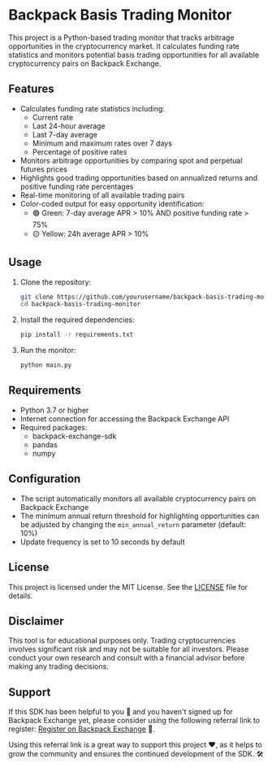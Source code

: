 # Backpack Basis Trading Monitor

This project is a Python-based trading monitor that tracks arbitrage opportunities in the cryptocurrency market. It calculates funding rate statistics and monitors potential basis trading opportunities for all available cryptocurrency pairs on Backpack Exchange.

## Features

- Calculates funding rate statistics including:
  - Current rate
  - Last 24-hour average
  - Last 7-day average
  - Minimum and maximum rates over 7 days
  - Percentage of positive rates
- Monitors arbitrage opportunities by comparing spot and perpetual futures prices
- Highlights good trading opportunities based on annualized returns and positive funding rate percentages
- Real-time monitoring of all available trading pairs
- Color-coded output for easy opportunity identification:
  - 🟢 Green: 7-day average APR > 10% AND positive funding rate > 75%
  - 🟡 Yellow: 24h average APR > 10%

## Usage

1. Clone the repository:
   ```bash
   git clone https://github.com/yourusername/backpack-basis-trading-monitor.git
   cd backpack-basis-trading-monitor
   ```

2. Install the required dependencies:
   ```bash
   pip install -r requirements.txt
   ```

3. Run the monitor:
   ```bash
   python main.py
   ```

## Requirements

- Python 3.7 or higher
- Internet connection for accessing the Backpack Exchange API
- Required packages:
  - backpack-exchange-sdk
  - pandas
  - numpy

## Configuration

- The script automatically monitors all available cryptocurrency pairs on Backpack Exchange
- The minimum annual return threshold for highlighting opportunities can be adjusted by changing the `min_annual_return` parameter (default: 10%)
- Update frequency is set to 10 seconds by default

## License

This project is licensed under the MIT License. See the [LICENSE](LICENSE) file for details.

## Disclaimer

This tool is for educational purposes only. Trading cryptocurrencies involves significant risk and may not be suitable for all investors. Please conduct your own research and consult with a financial advisor before making any trading decisions.

## Support 

If this SDK has been helpful to you 🌟 and you haven't signed up for Backpack Exchange yet, please consider using the following referral link to register: [Register on Backpack Exchange](https://backpack.exchange/refer/solomeowl) 🚀.

Using this referral link is a great way to support this project ❤️, as it helps to grow the community and ensures the continued development of the SDK. 🛠️